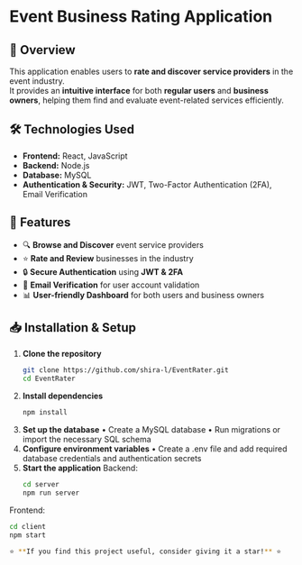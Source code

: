 # Event Business Rating Application

## 📌 Overview
This application enables users to **rate and discover service providers** in the event industry.  
It provides an **intuitive interface** for both **regular users** and **business owners**, helping them find and evaluate event-related services efficiently.

## 🛠 Technologies Used
- **Frontend:** React, JavaScript  
- **Backend:** Node.js  
- **Database:** MySQL  
- **Authentication & Security:** JWT, Two-Factor Authentication (2FA), Email Verification  

## 🚀 Features
- 🔍 **Browse and Discover** event service providers  
- ⭐ **Rate and Review** businesses in the industry  
- 🔒 **Secure Authentication** using **JWT & 2FA**  
- 📩 **Email Verification** for user account validation  
- 📊 **User-friendly Dashboard** for both users and business owners  

## 📥 Installation & Setup
1. **Clone the repository**  
   ```sh
   git clone https://github.com/shira-l/EventRater.git
   cd EventRater
2. **Install dependencies**   
   ```sh
   npm install
3. **Set up the database**
•	Create a MySQL database
•	Run migrations or import the necessary SQL schema
4. **Configure environment variables**
•	Create a .env file and add required database credentials and authentication secrets
5. **Start the application**
Backend:
   ```sh
   cd server
   npm run server
Frontend:
   ```sh
   cd client
   npm start

⭐ **If you find this project useful, consider giving it a star!** ⭐



